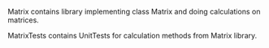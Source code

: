 Matrix contains library implementing class Matrix and doing calculations on matrices.

MatrixTests contains UnitTests for calculation methods from Matrix library.
